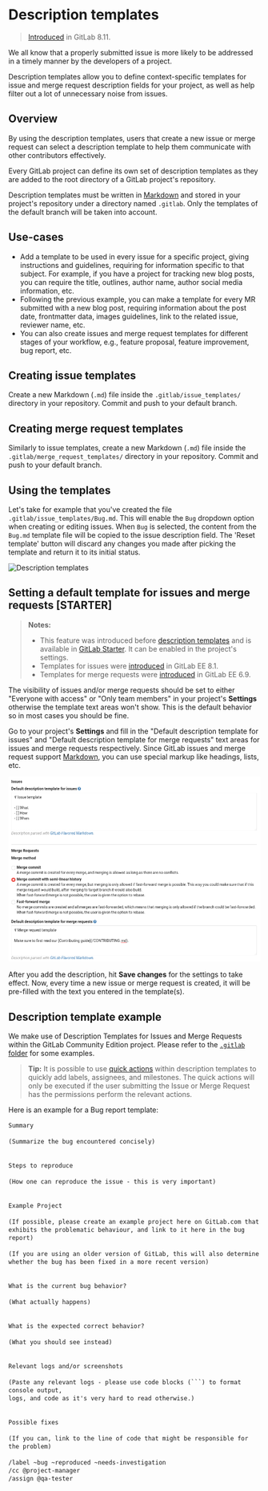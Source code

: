 # Description templates

>[Introduced][ce-4981] in GitLab 8.11.

We all know that a properly submitted issue is more likely to be addressed in
a timely manner by the developers of a project.

Description templates allow you to define context-specific templates for issue
and merge request description fields for your project, as well as help filter
out a lot of unnecessary noise from issues.

## Overview

By using the description templates, users that create a new issue or merge
request can select a description template to help them communicate with other
contributors effectively.

Every GitLab project can define its own set of description templates as they
are added to the root directory of a GitLab project's repository.

Description templates must be written in [Markdown](../markdown.md) and stored
in your project's repository under a directory named `.gitlab`. Only the
templates of the default branch will be taken into account.

## Use-cases

- Add a template to be used in every issue for a specific project,
giving instructions and guidelines, requiring for information specific to that subject.
For example, if you have a project for tracking new blog posts, you can require the
title, outlines, author name, author social media information, etc.
- Following the previous example, you can make a template for every MR submitted
with a new blog post, requiring information about the post date, frontmatter data,
images guidelines, link to the related issue, reviewer name, etc.
- You can also create issues and merge request templates for different
stages of your workflow, e.g., feature proposal, feature improvement, bug report, etc.

## Creating issue templates

Create a new Markdown (`.md`) file inside the `.gitlab/issue_templates/`
directory in your repository. Commit and push to your default branch.

## Creating merge request templates

Similarly to issue templates, create a new Markdown (`.md`) file inside the
`.gitlab/merge_request_templates/` directory in your repository. Commit and
push to your default branch.

## Using the templates

Let's take for example that you've created the file `.gitlab/issue_templates/Bug.md`.
This will enable the `Bug` dropdown option when creating or editing issues. When
`Bug` is selected, the content from the `Bug.md` template file will be copied
to the issue description field. The 'Reset template' button will discard any
changes you made after picking the template and return it to its initial status.

![Description templates](img/description_templates.png)

## Setting a default template for issues and merge requests  **[STARTER]**

> **Notes:**
> - This feature was introduced before [description templates](#overview) and is
>   available in [GitLab Starter][products]. It can be enabled
>   in the project's settings.
> - Templates for issues were [introduced][ee-28] in GitLab EE 8.1.
> - Templates for merge requests were [introduced][ee-7478ece] in GitLab EE 6.9.

The visibility of issues and/or merge requests should be set to either "Everyone
with access" or "Only team members" in your project's **Settings** otherwise the
template text areas won't show. This is the default behavior so in most cases
you should be fine.

Go to your project's **Settings** and fill in the "Default description template
for issues" and "Default description template for merge requests" text areas
for issues and merge requests respectively. Since GitLab issues and merge
request support [Markdown](../markdown.md), you can use special markup like
headings, lists, etc.

![Default description templates](img/description_templates_default_settings.png)

After you add the description, hit **Save changes** for the settings to take
effect. Now, every time a new issue or merge request is created, it will be
pre-filled with the text you entered in the template(s).

## Description template example

We make use of Description Templates for Issues and Merge Requests within the GitLab Community Edition project. Please refer to the [`.gitlab` folder][gitlab-ce-templates] for some examples.

> **Tip:**
It is possible to use [quick actions](./quick_actions.md) within description templates to quickly add labels, assignees, and milestones. The quick actions will only be executed if the user submitting the Issue or Merge Request has the permissions perform the relevant actions.

Here is an example for a Bug report template:

```
Summary

(Summarize the bug encountered concisely)


Steps to reproduce

(How one can reproduce the issue - this is very important)


Example Project

(If possible, please create an example project here on GitLab.com that exhibits the problematic behaviour, and link to it here in the bug report)

(If you are using an older version of GitLab, this will also determine whether the bug has been fixed in a more recent version)


What is the current bug behavior?

(What actually happens)


What is the expected correct behavior?

(What you should see instead)


Relevant logs and/or screenshots

(Paste any relevant logs - please use code blocks (```) to format console output,
logs, and code as it's very hard to read otherwise.)


Possible fixes

(If you can, link to the line of code that might be responsible for the problem)

/label ~bug ~reproduced ~needs-investigation
/cc @project-manager
/assign @qa-tester
```

[ce-4981]: https://gitlab.com/gitlab-org/gitlab-ce/merge_requests/4981
[gitlab-ce-templates]: https://gitlab.com/gitlab-org/gitlab-ce/tree/master/.gitlab
[ee-28]: https://gitlab.com/gitlab-org/gitlab-ee/merge_requests/28 "Merge Request for adding issues template"
[ee-7478ece]: https://gitlab.com/gitlab-org/gitlab-ee/commit/7478ece8b48e80782b5465b96c79f85cc91d391b "Commit that introduced merge requests templates"
[products]: https://about.gitlab.com/pricing/

